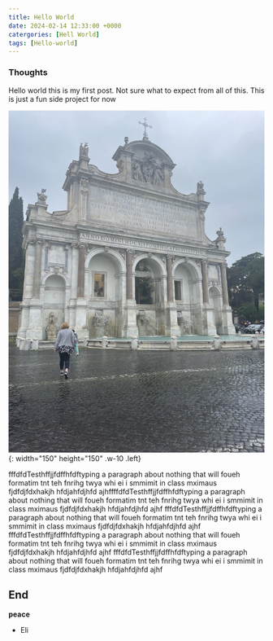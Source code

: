 ```yaml
---
title: Hello World
date: 2024-02-14 12:33:00 +0000
catergories: [Hell World]
tags: [Hello-world]
---
```


### **Thoughts**

Hello world this is my first post. Not sure what to expect from all of this. This is just a fun side project for now

![Desktop View](pics/example.jpg){: width="150" height="150" .w-10 .left}


fffdfdTesthffjjfdffhfdftyping a paragraph about nothing that will foueh formatim tnt teh fnrihg twya whi ei i smmimit in class mximaus fjdfdjfdxhakjh hfdjahfdjhfd ajhffffdfdTesthffjjfdffhfdftyping a paragraph about nothing that will foueh formatim tnt teh fnrihg twya whi ei i smmimit in class mximaus fjdfdjfdxhakjh hfdjahfdjhfd ajhf
fffdfdTesthffjjfdffhfdftyping a paragraph about nothing that will foueh formatim tnt teh fnrihg twya whi ei i smmimit in class mximaus fjdfdjfdxhakjh hfdjahfdjhfd ajhf
fffdfdTesthffjjfdffhfdftyping a paragraph about nothing that will foueh formatim tnt teh fnrihg twya whi ei i smmimit in class mximaus fjdfdjfdxhakjh hfdjahfdjhfd ajhf
fffdfdTesthffjjfdffhfdftyping a paragraph about nothing that will foueh formatim tnt teh fnrihg twya whi ei i smmimit in class mximaus fjdfdjfdxhakjh hfdjahfdjhfd ajhf





## End
**peace**

- Eli

